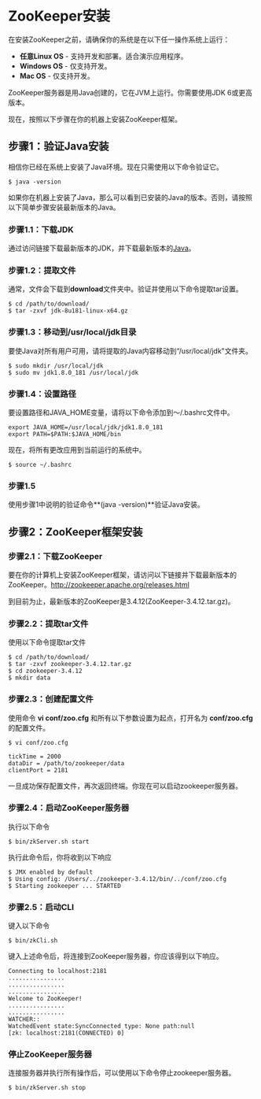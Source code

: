 # ZooKeeper安装

在安装ZooKeeper之前，请确保你的系统是在以下任一操作系统上运行：

- **任意Linux OS** - 支持开发和部署。适合演示应用程序。
- **Windows OS** - 仅支持开发。
- **Mac OS** - 仅支持开发。

ZooKeeper服务器是用Java创建的，它在JVM上运行。你需要使用JDK 6或更高版本。

现在，按照以下步骤在你的机器上安装ZooKeeper框架。

## 步骤1：验证Java安装

相信你已经在系统上安装了Java环境。现在只需使用以下命令验证它。

```shell
$ java -version
```

如果你在机器上安装了Java，那么可以看到已安装的Java的版本。否则，请按照以下简单步骤安装最新版本的Java。

### 步骤1.1：下载JDK

通过访问链接下载最新版本的JDK，并下载最新版本的[Java](https://www.oracle.com/technetwork/java/javase/downloads/jdk8-downloads-2133151.html)。

### 步骤1.2：提取文件

通常，文件会下载到**download**文件夹中。验证并使用以下命令提取tar设置。

```shell
$ cd /path/to/download/
$ tar -zxvf jdk-8u181-linux-x64.gz
```

### 步骤1.3：移动到/usr/local/jdk目录

要使Java对所有用户可用，请将提取的Java内容移动到“/usr/local/jdk"文件夹。

```shell
$ sudo mkdir /usr/local/jdk
$ sudo mv jdk1.8.0_181 /usr/local/jdk
```

### 步骤1.4：设置路径

要设置路径和JAVA_HOME变量，请将以下命令添加到〜/.bashrc文件中。

```
export JAVA_HOME=/usr/local/jdk/jdk1.8.0_181
export PATH=$PATH:$JAVA_HOME/bin
```

现在，将所有更改应用到当前运行的系统中。

```
$ source ~/.bashrc
```

### 步骤1.5

使用步骤1中说明的验证命令**(java -version)**验证Java安装。

## 步骤2：ZooKeeper框架安装

### 步骤2.1：下载ZooKeeper

要在你的计算机上安装ZooKeeper框架，请访问以下链接并下载最新版本的ZooKeeper。http://zookeeper.apache.org/releases.html

到目前为止，最新版本的ZooKeeper是3.4.12(ZooKeeper-3.4.12.tar.gz)。

### 步骤2.2：提取tar文件

使用以下命令提取tar文件

```
$ cd /path/to/download/
$ tar -zxvf zookeeper-3.4.12.tar.gz
$ cd zookeeper-3.4.12
$ mkdir data
```

### 步骤2.3：创建配置文件

使用命令 **vi conf/zoo.cfg** 和所有以下参数设置为起点，打开名为 **conf/zoo.cfg** 的配置文件。

```
$ vi conf/zoo.cfg

tickTime = 2000
dataDir = /path/to/zookeeper/data
clientPort = 2181
```

一旦成功保存配置文件，再次返回终端。你现在可以启动zookeeper服务器。

### 步骤2.4：启动ZooKeeper服务器

执行以下命令

```
$ bin/zkServer.sh start
```

执行此命令后，你将收到以下响应

```
$ JMX enabled by default
$ Using config: /Users/../zookeeper-3.4.12/bin/../conf/zoo.cfg
$ Starting zookeeper ... STARTED
```

### 步骤2.5：启动CLI

键入以下命令

```
$ bin/zkCli.sh
```

键入上述命令后，将连接到ZooKeeper服务器，你应该得到以下响应。

```
Connecting to localhost:2181
................
................
................
Welcome to ZooKeeper!
................
................
WATCHER::
WatchedEvent state:SyncConnected type: None path:null
[zk: localhost:2181(CONNECTED) 0]
```

### 停止ZooKeeper服务器

连接服务器并执行所有操作后，可以使用以下命令停止zookeeper服务器。

```
$ bin/zkServer.sh stop
```